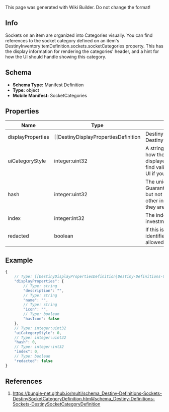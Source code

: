 <span class="wiki-builder">This page was generated with Wiki Builder. Do not change the format!</span>

## Info
Sockets on an item are organized into Categories visually. You can find references to the socket category defined on an item's DestinyInventoryItemDefinition.sockets.socketCategories property. This has the display information for rendering the categories' header, and a hint for how the UI should handle showing this category.

## Schema
* **Schema Type:** Manifest Definition
* **Type:** object
* **Mobile Manifest:** SocketCategories

## Properties
Name | Type | Description
---- | ---- | -----------
displayProperties | [[DestinyDisplayPropertiesDefinition|Destiny-Definitions-Common-DestinyDisplayPropertiesDefinition]]:Definition | 
uiCategoryStyle | integer:uint32 | A string hinting to the game's UI system about how the sockets in this category should be displayed. BNet doesn't use it: it's up to you to find valid values and make your own special UI if you want to honor this category style.
hash | integer:uint32 | The unique identifier for this entity. Guaranteed to be unique for the type of entity, but not globally. When entities refer to each other in Destiny content, it is this hash that they are referring to.
index | integer:int32 | The index of the entity as it was found in the investment tables.
redacted | boolean | If this is true, then there is an entity with this identifier/type combination, but BNet is not yet allowed to show it. Sorry!

## Example
```javascript
{
    // Type: [[DestinyDisplayPropertiesDefinition|Destiny-Definitions-Common-DestinyDisplayPropertiesDefinition]]:Definition
    "displayProperties": {
        // Type: string
        "description": "",
        // Type: string
        "name": "",
        // Type: string
        "icon": "",
        // Type: boolean
        "hasIcon": false
    },
    // Type: integer:uint32
    "uiCategoryStyle": 0,
    // Type: integer:uint32
    "hash": 0,
    // Type: integer:int32
    "index": 0,
    // Type: boolean
    "redacted": false
}

```

## References
1. https://bungie-net.github.io/multi/schema_Destiny-Definitions-Sockets-DestinySocketCategoryDefinition.html#schema_Destiny-Definitions-Sockets-DestinySocketCategoryDefinition
